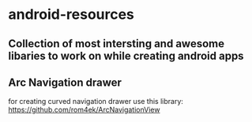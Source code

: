 # android-resources
Collection of most intersting and awesome libaries to work on while creating android apps
-----------------------------------------------------------------------------------------------
  Arc Navigation drawer
  -----------------------
  for creating curved navigation drawer use this library: https://github.com/rom4ek/ArcNavigationView
